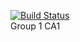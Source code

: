 [![Build Status](https://travis-ci.org/TheRiisager/CA1.svg?branch=master)](https://travis-ci.org/TheRiisager/CA1)<br>
Group 1 CA1
